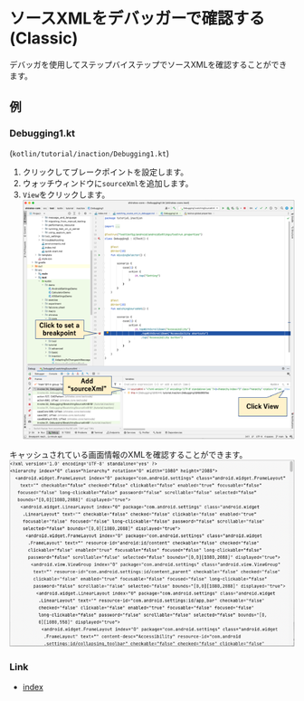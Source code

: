 # ソースXMLをデバッガーで確認する (Classic)

デバッガを使用してステップバイステップでソースXMLを確認することができます。

## 例

### Debugging1.kt

(`kotlin/tutorial/inaction/Debugging1.kt`)

1. クリックしてブレークポイントを設定します。
2. ウォッチウィンドウに`sourceXml`を追加します。
3. `View`をクリックします。 <br>
   ![](_images/source_xml_in_debugger.png)

キャッシュされている画面情報のXMLを確認することができます。 <br>
![](_images/source_xml_in_view.png)

### Link

- [index](../../index_ja.md)

